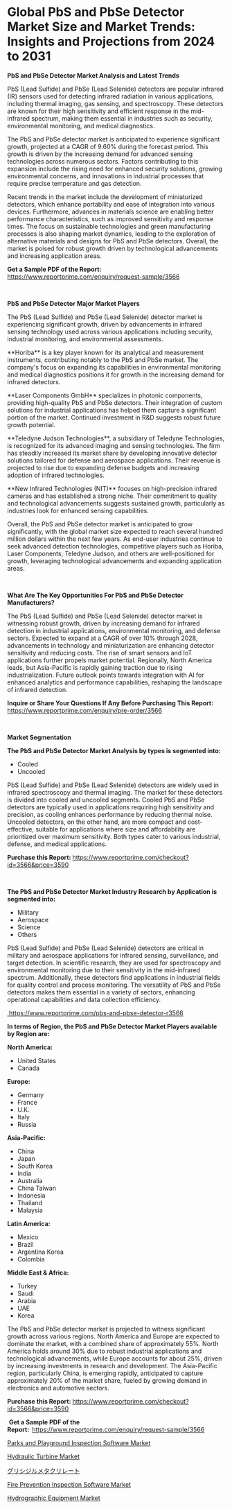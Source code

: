 <p><h1>Global PbS and PbSe Detector Market Size and Market Trends: Insights and Projections from 2024 to 2031</h1></p><p><strong>PbS and PbSe Detector Market Analysis and Latest Trends</strong></p>
<p><p>PbS (Lead Sulfide) and PbSe (Lead Selenide) detectors are popular infrared (IR) sensors used for detecting infrared radiation in various applications, including thermal imaging, gas sensing, and spectroscopy. These detectors are known for their high sensitivity and efficient response in the mid-infrared spectrum, making them essential in industries such as security, environmental monitoring, and medical diagnostics.</p><p>The PbS and PbSe detector market is anticipated to experience significant growth, projected at a CAGR of 9.60% during the forecast period. This growth is driven by the increasing demand for advanced sensing technologies across numerous sectors. Factors contributing to this expansion include the rising need for enhanced security solutions, growing environmental concerns, and innovations in industrial processes that require precise temperature and gas detection.</p><p>Recent trends in the market include the development of miniaturized detectors, which enhance portability and ease of integration into various devices. Furthermore, advances in materials science are enabling better performance characteristics, such as improved sensitivity and response times. The focus on sustainable technologies and green manufacturing processes is also shaping market dynamics, leading to the exploration of alternative materials and designs for PbS and PbSe detectors. Overall, the market is poised for robust growth driven by technological advancements and increasing application areas.</p></p>
<p><strong>Get a Sample PDF of the Report:&nbsp;</strong> <a href="https://www.reportprime.com/enquiry/request-sample/3566">https://www.reportprime.com/enquiry/request-sample/3566</a></p>
<p>&nbsp;</p>
<p><strong>PbS and PbSe Detector Major Market Players</strong></p>
<p><p>The PbS (Lead Sulfide) and PbSe (Lead Selenide) detector market is experiencing significant growth, driven by advancements in infrared sensing technology used across various applications including security, industrial monitoring, and environmental assessments.</p><p>**Horiba** is a key player known for its analytical and measurement instruments, contributing notably to the PbS and PbSe market. The company's focus on expanding its capabilities in environmental monitoring and medical diagnostics positions it for growth in the increasing demand for infrared detectors.</p><p>**Laser Components GmbH** specializes in photonic components, providing high-quality PbS and PbSe detectors. Their integration of custom solutions for industrial applications has helped them capture a significant portion of the market. Continued investment in R&D suggests robust future growth potential.</p><p>**Teledyne Judson Technologies**, a subsidiary of Teledyne Technologies, is recognized for its advanced imaging and sensing technologies. The firm has steadily increased its market share by developing innovative detector solutions tailored for defense and aerospace applications. Their revenue is projected to rise due to expanding defense budgets and increasing adoption of infrared technologies.</p><p>**New Infrared Technologies (NIT)** focuses on high-precision infrared cameras and has established a strong niche. Their commitment to quality and technological advancements suggests sustained growth, particularly as industries look for enhanced sensing capabilities.</p><p>Overall, the PbS and PbSe detector market is anticipated to grow significantly, with the global market size expected to reach several hundred million dollars within the next few years. As end-user industries continue to seek advanced detection technologies, competitive players such as Horiba, Laser Components, Teledyne Judson, and others are well-positioned for growth, leveraging technological advancements and expanding application areas.</p></p>
<p>&nbsp;</p>
<p><strong>What Are The Key Opportunities For PbS and PbSe Detector Manufacturers?</strong></p>
<p><p>The PbS (Lead Sulfide) and PbSe (Lead Selenide) detector market is witnessing robust growth, driven by increasing demand for infrared detection in industrial applications, environmental monitoring, and defense sectors. Expected to expand at a CAGR of over 10% through 2028, advancements in technology and miniaturization are enhancing detector sensitivity and reducing costs. The rise of smart sensors and IoT applications further propels market potential. Regionally, North America leads, but Asia-Pacific is rapidly gaining traction due to rising industrialization. Future outlook points towards integration with AI for enhanced analytics and performance capabilities, reshaping the landscape of infrared detection.</p></p>
<p><strong>Inquire or Share Your Questions If Any Before Purchasing This Report:</strong> <a href="https://www.reportprime.com/enquiry/pre-order/3566">https://www.reportprime.com/enquiry/pre-order/3566</a></p>
<p>&nbsp;</p>
<p><strong>Market Segmentation</strong></p>
<p><strong>The PbS and PbSe Detector Market Analysis by types is segmented into:</strong></p>
<p><ul><li>Cooled</li><li>Uncooled</li></ul></p>
<p><p>PbS (Lead Sulfide) and PbSe (Lead Selenide) detectors are widely used in infrared spectroscopy and thermal imaging. The market for these detectors is divided into cooled and uncooled segments. Cooled PbS and PbSe detectors are typically used in applications requiring high sensitivity and precision, as cooling enhances performance by reducing thermal noise. Uncooled detectors, on the other hand, are more compact and cost-effective, suitable for applications where size and affordability are prioritized over maximum sensitivity. Both types cater to various industrial, defense, and medical applications.</p></p>
<p><strong>Purchase this Report:&nbsp;</strong><a href="https://www.reportprime.com/checkout?id=3566&price=3590">https://www.reportprime.com/checkout?id=3566&price=3590</a></p>
<p>&nbsp;</p>
<p><strong>The PbS and PbSe Detector Market Industry Research by Application is segmented into:</strong></p>
<p><ul><li>Military</li><li>Aerospace</li><li>Science</li><li>Others</li></ul></p>
<p><p>PbS (Lead Sulfide) and PbSe (Lead Selenide) detectors are critical in military and aerospace applications for infrared sensing, surveillance, and target detection. In scientific research, they are used for spectroscopy and environmental monitoring due to their sensitivity in the mid-infrared spectrum. Additionally, these detectors find applications in industrial fields for quality control and process monitoring. The versatility of PbS and PbSe detectors makes them essential in a variety of sectors, enhancing operational capabilities and data collection efficiency.</p></p>
<p><a href="https://www.reportprime.com/pbs-and-pbse-detector-r3566">&nbsp;https://www.reportprime.com/pbs-and-pbse-detector-r3566</a></p>
<p><strong>In terms of Region, the PbS and PbSe Detector Market Players available by Region are:</strong></p>
<p>
    <p> <strong> North America: </strong>
        <ul>
            <li>United States</li>
            <li>Canada</li>
        </ul>
        </p> 
    <p> <strong> Europe: </strong>
        <ul>
            <li>Germany</li>
            <li>France</li>
            <li>U.K.</li>
            <li>Italy</li>
            <li>Russia</li>
        </ul>
        </p> 
    <p> <strong> Asia-Pacific: </strong>
        <ul>
            <li>China</li>
            <li>Japan</li>
            <li>South Korea</li>
            <li>India</li>
            <li>Australia</li>
            <li>China Taiwan</li>
            <li>Indonesia</li>
            <li>Thailand</li>
            <li>Malaysia</li>
        </ul>
        </p> 
    <p> <strong> Latin America: </strong>
        <ul>
            <li>Mexico</li>
            <li>Brazil</li>
            <li>Argentina Korea</li>
            <li>Colombia</li>
        </ul>
        </p> 
    <p> <strong> Middle East & Africa: </strong>
        <ul>
            <li>Turkey</li>
            <li>Saudi</li>
            <li>Arabia</li>
            <li>UAE</li>
            <li>Korea</li>
        </ul>
    </p>
    </p>
<p><p>The PbS and PbSe detector market is projected to witness significant growth across various regions. North America and Europe are expected to dominate the market, with a combined share of approximately 55%. North America holds around 30% due to robust industrial applications and technological advancements, while Europe accounts for about 25%, driven by increasing investments in research and development. The Asia-Pacific region, particularly China, is emerging rapidly, anticipated to capture approximately 20% of the market share, fueled by growing demand in electronics and automotive sectors.</p></p>
<p><strong>Purchase this Report: </strong><a href="https://www.reportprime.com/checkout?id=3566&price=3590">https://www.reportprime.com/checkout?id=3566&price=3590</a></p>
<p>&nbsp;<strong>Get a Sample PDF of the Report:&nbsp;&nbsp;</strong><a href="https://www.reportprime.com/enquiry/request-sample/3566">https://www.reportprime.com/enquiry/request-sample/3566</a></p>
<p><strong></strong></p>
<p><p><a href="https://issuu.com/reportprime-2/docs/parks-and-playground-inspection-sof_3c3a2560d85213">Parks and Playground Inspection Software Market</a></p><p><a href="https://www.linkedin.com/pulse/future-innovation-global-hydraulic-turbine-market-growth-opportunities-h3vbc?trackingId=29sH0X9PSTmktKx2Lfeq1A%3D%3D">Hydraulic Turbine Market</a></p><p><a href="https://github.com/mohamedbakry57/Market-Research-Report-List-6/blob/main/90971823390.md">グリシジルメタクリレート</a></p><p><a href="https://issuu.com/reportprime-2/docs/fire-prevention-inspection-software_238f5b1b59e72c">Fire Prevention Inspection Software Market</a></p><p><a href="https://www.linkedin.com/pulse/hydrographic-equipment-market-emerging-trends-future-prospects-i3i3c?trackingId=ujGSgJrJQTKdITz3fjlB3Q%3D%3D">Hydrographic Equipment Market</a></p></p>